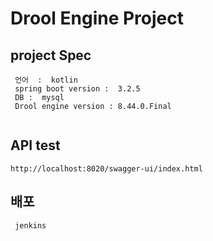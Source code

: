 # Drool Engine Project 

## project Spec 
````
 언어  :  kotlin 
 spring boot version :  3.2.5
 DB :  mysql 
 Drool engine version : 8.44.0.Final
   
````

## API test
```
http://localhost:8020/swagger-ui/index.html
```

## 배포 
```
 jenkins 
```
